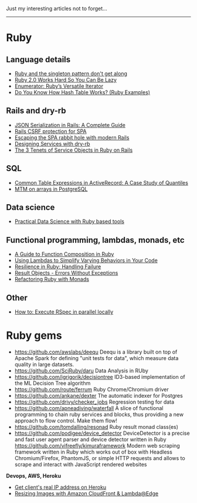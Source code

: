 Just my interesting articles not to forget...

---

# Ruby
## Language details
- [Ruby and the singleton pattern don't get along](https://practicingruby.com/articles/ruby-and-the-singleton-pattern-dont-get-along)
- [Ruby 2.0 Works Hard So You Can Be Lazy](http://patshaughnessy.net/2013/4/3/ruby-2-0-works-hard-so-you-can-be-lazy)
- [Enumerator: Ruby’s Versatile Iterator](https://blog.carbonfive.com/2012/10/02/enumerator-rubys-versatile-iterator/)
- [Do You Know How Hash Table Works? (Ruby Examples)](https://anadea.info/blog/how-hash-table-works-ruby-examples)

## Rails and dry-rb
- [JSON Serialization in Rails: A Complete Guide](https://buttercms.com/blog/json-serialization-in-rails-a-complete-guide)
- [Rails CSRF protection for SPA](https://blog.eq8.eu/article/rails-api-authentication-with-spa-csrf-tokens.html)
- [Escaping the SPA rabbit hole with modern Rails](https://medium.com/@jmanrubia/escaping-the-spa-rabbit-hole-with-turbolinks-903f942bf52c)
- [Designing Services with dry-rb](https://medium.com/adhawk-engineering/designing-services-with-dry-rb-fe850f8dd4b7)
- [The 3 Tenets of Service Objects in Ruby on Rails](https://hackernoon.com/the-3-tenets-of-service-objects-c936b891b3c2)

## SQL
- [Common Table Expressions in ActiveRecord: A Case Study of Quantiles](http://sonnym.github.io/2017/06/05/common-table-expressions-in-activerecord-a-case-study-of-quantiles/)
- [MTM on arrays in PostgreSQL](https://medium.com/@leshchuk/mtm-on-arrays-in-postgresql-a97f3c50b8c6)

## Data science
- [Practical Data Science with Ruby based tools](https://github.com/arbox/data-science-with-ruby)

## Functional programming, lambdas, monads, etc
- [A Guide to Function Composition in Ruby](https://www.ghostcassette.com/function-composition-in-ruby/)
- [Using Lambdas to Simplify Varying Behaviors in Your Code](https://bbs-software.com/blog/2018/08/04/using-lambdas-to-simplify-varying-behaviors-in-your-code.html)
- [Resilience in Ruby: Handling Failure](https://johnnunemaker.com/resilience-in-ruby/)
- [Result Objects - Errors Without Exceptions](https://www.rubypigeon.com/posts/result-objects-errors-without-exceptions/)
- [Refactoring Ruby with Monads](https://codon.com/refactoring-ruby-with-monads)

## Other
- [How to: Execute RSpec in parallel locally](https://devopsvoyage.com/2018/10/22/execute-rspec-locally-in-parallel.html)

# Ruby gems
- https://github.com/awslabs/deequ Deequ is a library built on top of Apache Spark for defining "unit tests for data", which measure data quality in large datasets.
- https://github.com/SciRuby/daru Data Analysis in RUby
- https://github.com/igrigorik/decisiontree ID3-based implementation of the ML Decision Tree algorithm
- https://github.com/route/ferrum Ruby Chrome/Chromium driver
- https://github.com/ankane/dexter The automatic indexer for Postgres
- https://github.com/drivy/checker_jobs Regression testing for data
- https://github.com/apneadiving/waterfall A slice of functional programming to chain ruby services and blocks, thus providing a new approach to flow control. Make them flow!
- https://github.com/tomdalling/resonad Ruby result monad class(es)
- https://github.com/podigee/device_detector DeviceDetector is a precise and fast user agent parser and device detector written in Ruby
https://github.com/vifreefly/kimuraframework Modern web scraping framework written in Ruby which works out of box with Headless Chromium/Firefox, PhantomJS, or simple HTTP requests and allows to scrape and interact with JavaScript rendered websites

**Devops, AWS, Heroku**

- [Get client's real IP address on Heroku](https://stackoverflow.com/questions/18264304/get-clients-real-ip-address-on-heroku)
- [Resizing Images with Amazon CloudFront & Lambda@Edge](https://aws.amazon.com/blogs/networking-and-content-delivery/resizing-images-with-amazon-cloudfront-lambdaedge-aws-cdn-blog/)
